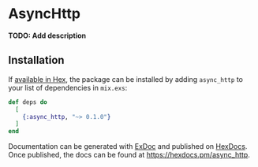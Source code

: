# AsyncHttp

**TODO: Add description**

## Installation

If [available in Hex](https://hex.pm/docs/publish), the package can be installed
by adding `async_http` to your list of dependencies in `mix.exs`:

```elixir
def deps do
  [
    {:async_http, "~> 0.1.0"}
  ]
end
```

Documentation can be generated with [ExDoc](https://github.com/elixir-lang/ex_doc)
and published on [HexDocs](https://hexdocs.pm). Once published, the docs can
be found at <https://hexdocs.pm/async_http>.
